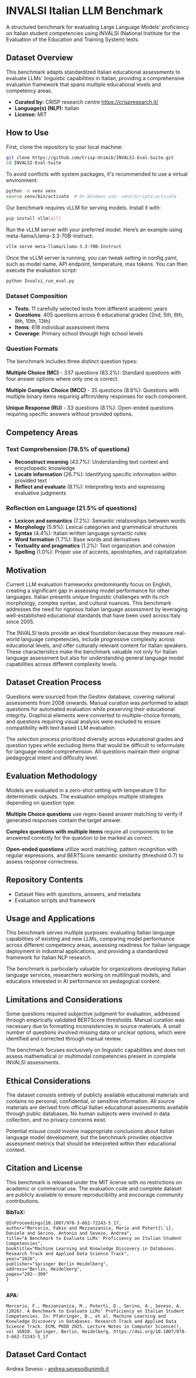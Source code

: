 # INVALSI Italian LLM Benchmark

A structured benchmark for evaluating Large Language Models' proficiency on Italian student competencies using INVALSI (National Institute for the Evaluation of the Education and Training System) tests.

## Dataset Overview

This benchmark adapts standardized Italian educational assessments to evaluate LLMs' linguistic capabilities in Italian, providing a comprehensive evaluation framework that spans multiple educational levels and competency areas.

- **Curated by:** CRISP research centre https://crispresearch.it/
- **Language(s) (NLP):** Italian
- **License:** MIT

## How to Use

First, clone the repository to your local machine:

```bash
git clone https://github.com/Crisp-Unimib/INVALSI-Eval-Suite.git
cd INVALSI-Eval-Suite
```

To avoid conflicts with system packages, it's recommended to use a virtual environment:

```bash
python -m venv venv
source venv/bin/activate  # On Windows use: venv\Scripts\activate
```

Our benchmark requires vLLM for serving models. Install it with:

```bash
pip install vllm[all]
```

Run the vLLM server with your preferred model. Here’s an example using meta-llama/Llama-3.3-70B-Instruct:

```bash
vllm serve meta-llama/Llama-3.3-70B-Instruct
```

Once the vLLM server is running, you can tweak setting in config.yaml, such as model name, API endpoint, temperature, max tokens.
You can then execute the evaluation script:

```bash
python Invalsi_run_eval.py
```

### Dataset Composition

- **Tests**: 11 carefully selected tests from different academic years
- **Questions**: 405 questions across 6 educational grades (2nd, 5th, 6th, 8th, 10th, 13th)
- **Items**: 618 individual assessment items
- **Coverage**: Primary school through high school levels

### Question Formats

The benchmark includes three distinct question types:

**Multiple Choice (MC)** - 337 questions (83.2%): Standard questions with four answer options where only one is correct.

**Multiple Complex Choice (MCC)** - 35 questions (8.6%): Questions with multiple binary items requiring affirm/deny responses for each component.

**Unique Response (RU)** - 33 questions (8.1%): Open-ended questions requiring specific answers without provided options.

## Competency Areas

### Text Comprehension (78.5% of questions)

- **Reconstruct meaning** (43.7%): Understanding text context and encyclopedic knowledge
- **Locate information** (26.7%): Identifying specific information within provided text
- **Reflect and evaluate** (8.1%): Interpreting texts and expressing evaluative judgments

### Reflection on Language (21.5% of questions)

- **Lexicon and semantics** (7.2%): Semantic relationships between words
- **Morphology** (5.9%): Lexical categories and grammatical structures
- **Syntax** (4.4%): Italian written language syntactic rules
- **Word formation** (1.7%): Base words and derivatives
- **Textuality and pragmatics** (1.2%): Text organization and cohesion
- **Spelling** (1.0%): Proper use of accents, apostrophes, and capitalization

## Motivation

Current LLM evaluation frameworks predominantly focus on English, creating a significant gap in assessing model performance for other languages. Italian presents unique linguistic challenges with its rich morphology, complex syntax, and cultural nuances. This benchmark addresses the need for rigorous Italian language assessment by leveraging well-established educational standards that have been used across Italy since 2005.

The INVALSI tests provide an ideal foundation because they measure real-world language competencies, include progressive complexity across educational levels, and offer culturally relevant content for Italian speakers. These characteristics make the benchmark valuable not only for Italian language assessment but also for understanding general language model capabilities across different complexity levels.

## Dataset Creation Process

Questions were sourced from the Gestinv database, covering national assessments from 2008 onwards. Manual curation was performed to adapt questions for automated evaluation while preserving their educational integrity. Graphical elements were converted to multiple-choice formats, and questions requiring visual analysis were excluded to ensure compatibility with text-based LLM evaluation.

The selection process prioritized diversity across educational grades and question types while excluding items that would be difficult to reformulate for language model comprehension. All questions maintain their original pedagogical intent and difficulty level.

## Evaluation Methodology

Models are evaluated in a zero-shot setting with temperature 0 for deterministic outputs. The evaluation employs multiple strategies depending on question type:

**Multiple Choice questions** use regex-based answer matching to verify if generated responses contain the target answer.

**Complex questions with multiple items** require all components to be answered correctly for the question to be marked as correct.

**Open-ended questions** utilize word matching, pattern recognition with regular expressions, and BERTScore semantic similarity (threshold 0.7) to assess response correctness.

## Repository Contents

- Dataset files with questions, answers, and metadata
- Evaluation scripts and framework

## Usage and Applications

This benchmark serves multiple purposes: evaluating Italian language capabilities of existing and new LLMs, comparing model performance across different competency areas, assessing readiness for Italian language deployment in industrial applications, and providing a standardized framework for Italian NLP research.

The benchmark is particularly valuable for organizations developing Italian language services, researchers working on multilingual models, and educators interested in AI performance on pedagogical content.

## Limitations and Considerations

Some questions required subjective judgment for evaluation, addressed through empirically validated BERTScore thresholds. Manual curation was necessary due to formatting inconsistencies in source materials. A small number of questions involved missing data or unclear options, which were identified and corrected through manual review.

The benchmark focuses exclusively on linguistic capabilities and does not assess mathematical or multimodal competencies present in complete INVALSI assessments.

## Ethical Considerations

The dataset consists entirely of publicly available educational materials and contains no personal, confidential, or sensitive information. All source materials are derived from official Italian educational assessments available through public databases. No human subjects were involved in data collection, and no privacy concerns exist.

Potential misuse could involve inappropriate conclusions about Italian language model development, but the benchmark provides objective assessment metrics that should be interpreted within their educational context.

## Citation and License

This benchmark is released under the MIT license with no restrictions on academic or commercial use. The evaluation code and complete dataset are publicly available to ensure reproducibility and encourage community contributions.

**BibTeX:**

```
@InProceedings{10.1007/978-3-662-72243-5_17,
author="Mercorio, Fabio and Mezzanzanica, Mario and Potert{\`i}, Daniele and Serino, Antonio and Seveso, Andrea",
title="A Benchmark to Evaluate LLMs' Proficiency on Italian Student Competencies",
booktitle="Machine Learning and Knowledge Discovery in Databases. Research Track and Applied Data Science Track",
year="2026",
publisher="Springer Berlin Heidelberg",
address="Berlin, Heidelberg",
pages="292--309"
}


```

**APA:**

```
Mercorio, F., Mezzanzanica, M., Potertì, D., Serino, A., Seveso, A. (2026). A Benchmark to Evaluate LLMs’ Proficiency on Italian Student Competencies. In: Pfahringer, B., et al. Machine Learning and Knowledge Discovery in Databases. Research Track and Applied Data Science Track. ECML PKDD 2025. Lecture Notes in Computer Science(), vol 16020. Springer, Berlin, Heidelberg. https://doi.org/10.1007/978-3-662-72243-5_17
```

## Dataset Card Contact

Andrea Seveso - andrea.seveso@unimib.it
